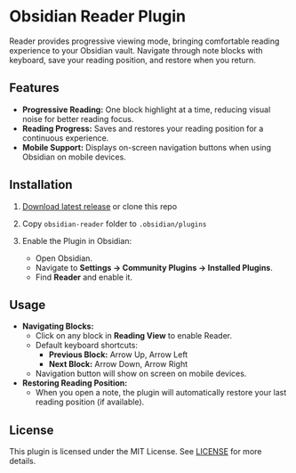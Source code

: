# Obsidian Reader Plugin

Reader provides progressive viewing mode, bringing comfortable reading experience to your Obsidian vault. Navigate through note blocks with keyboard, save your reading position, and restore when you return.

## Features

-   **Progressive Reading:** One block highlight at a time, reducing visual noise for better reading focus.
-   **Reading Progress:** Saves and restores your reading position for a continuous experience.
-   **Mobile Support:** Displays on-screen navigation buttons when using Obsidian on mobile devices.

## Installation

1. [Download latest release](https://github.com/aaaaalexis/obsidian-reader/releases) or clone this repo

2. Copy `obsidian-reader` folder to `.obsidian/plugins`

3. Enable the Plugin in Obsidian:
    - Open Obsidian.
    - Navigate to **Settings → Community Plugins → Installed Plugins**.
    - Find **Reader** and enable it.

## Usage

-   **Navigating Blocks:**
    -   Click on any block in **Reading View** to enable Reader.
    -   Default keyboard shortcuts:
        -   **Previous Block:** Arrow Up, Arrow Left
        -   **Next Block:** Arrow Down, Arrow Right
    -   Navigation button will show on screen on mobile devices.
-   **Restoring Reading Position:**
    -   When you open a note, the plugin will automatically restore your last reading position (if available).

## License

This plugin is licensed under the MIT License. See [LICENSE](LICENSE) for more details.
